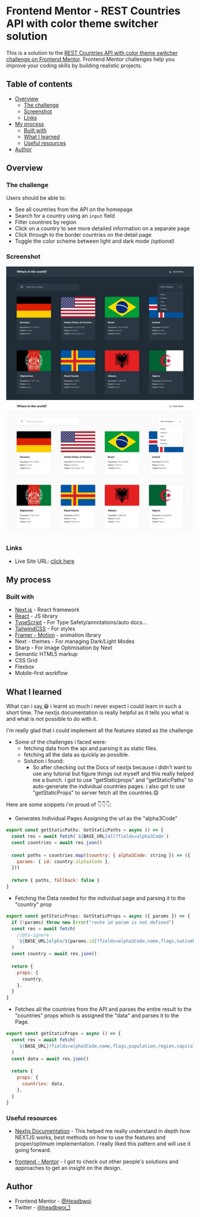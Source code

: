 # Frontend Mentor - REST Countries API with color theme switcher solution

This is a solution to the [REST Countries API with color theme switcher challenge on Frontend Mentor](https://www.frontendmentor.io/challenges/rest-countries-api-with-color-theme-switcher-5cacc469fec04111f7b848ca). Frontend Mentor challenges help you improve your coding skills by building realistic projects.

## Table of contents

- [Overview](#overview)
  - [The challenge](#the-challenge)
  - [Screenshot](#screenshot)
  - [Links](#links)
- [My process](#my-process)
  - [Built with](#built-with)
  - [What I learned](#what-i-learned)
  - [Useful resources](#useful-resources)
- [Author](#author)

## Overview

### The challenge

Users should be able to:

- See all countries from the API on the homepage
- Search for a country using an `input` field
- Filter countries by region
- Click on a country to see more detailed information on a separate page
- Click through to the border countries on the detail page
- Toggle the color scheme between light and dark mode _(optional)_

### Screenshot

![Dark Mode](public/screen-dark.jpg)
![Light Mode](public/screen-light.jpg)

### Links

- Live Site URL: [click here](https://countries-rest-api-ecru.vercel.app/)

## My process

### Built with

- [Next.js](https://nextjs.org/) - React framework
- [React](https://reactjs.org/) - JS library
- [TypeScript](https://typescript.) - For Type Safety/annotations/auto docs...
- [TailwindCSS](https://tailwindcss.com/) - For styles
- [Framer - Motion](https://framer-motion.com/) - animation library
- Next - themes - For managing Dark/Light Modes
- Sharp - For Image Optimisation by Next
- Semantic HTML5 markup
- CSS Grid
- Flexbox
- Mobile-first workflow

## What I learned

What can i say,😁 i learnt so much i never expect i could learn in such a short time. The nextjs documentation is really helpful as it tells you what is and what is not possible to do with it.

I'm really glad that i could implement all the features stated as the challenge

- Some of the challenges i faced were:
  - fetching data from the api and parsing it as static files.
  - fetching all the data as quickly as possible.
  - Solution i found:
    - So after checking out the Docs of nextjs because i didn't want to use any tutorial but figure things out myself and this really helped me a bunch. i got to use "getStaticprops" and "getStaticPaths" to auto-generate the individual countries pages. i also got to use "getStaticProps" to server fetch all the countries.😋

Here are some snippets i'm proud of 👇👇👇:

- Generates Individual Pages Assigning the url as the "alpha3Code"

```js
export const getStaticPaths: GetStaticPaths = async () => {
  const res = await fetch(`${BASE_URL}all?fields=alpha3Code`)
  const countries = await res.json()

  const paths = countries.map((country: { alpha3Code: string }) => ({
    params: { id: country.alpha3Code },
  }))

  return { paths, fallback: false }
}
```

- Fetching the Data needed for the individual page and parsing it to the "country" prop

```js
export const getStaticProps: GetStaticProps = async ({ params }) => {
  if (!params) throw new Error("route id param is not defined")
  const res = await fetch(
    //@ts-ignore
    `${BASE_URL}alpha/${params.id}?fields=alpha3Code,name,flags,nativeName,topLevelDomain,subregion,currencies,languages,population,region,capital,borders`
  )
  const country = await res.json()

  return {
    props: {
      country,
    },
  }
}
```

- Fetches all the countries from the API and parses the entire result to the "countries" props which is assigned the "data" and parses it to the Page.

```js
export const getStaticProps = async () => {
  const res = await fetch(
    `${BASE_URL}?fields=alpha3Code,name,flags,population,region,capital`
  )
  const data = await res.json()

  return {
    props: {
      countries: data,
    },
  }
}
```

### Useful resources

- [Nextjs Documentation](https://nextjs.org/docs) - This helped me really understand in depth how NEXTJS works, best methods on how to use the features and proper/optimum implementation. I really liked this pattern and will use it going forward.

- [frontend - Mentor](https://frontendmentor.io/) - I got to check out other people's solutions and approaches to get an insight on the design.

## Author

- Frontend Mentor - [@Headbwoi](https://www.frontendmentor.io/profile/Headbwoi)
- Twitter - [@headbwoi_1](https://www.twitter.com/headbwoi_1)
